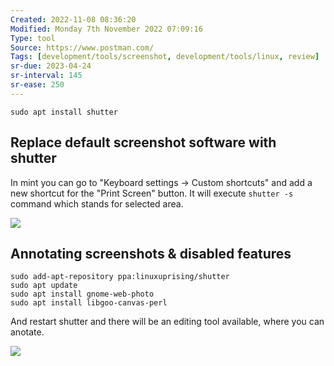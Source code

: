 ```yaml
---
Created: 2022-11-08 08:36:20
Modified: Monday 7th November 2022 07:09:16
Type: tool
Source: https://www.postman.com/
Tags: [development/tools/screenshot, development/tools/linux, review]
sr-due: 2023-04-24
sr-interval: 145
sr-ease: 250
---
```


```
sudo apt install shutter
```

## Replace default screenshot software with shutter

In mint you can go to "Keyboard settings -> Custom shortcuts" and add a new shortcut for the "Print Screen" button. It will execute `shutter -s` command which stands for selected area.

![](2018-12-11-11-35-48.png)

## Annotating screenshots & disabled features

```
sudo add-apt-repository ppa:linuxuprising/shutter
sudo apt update
sudo apt install gnome-web-photo
sudo apt install libgoo-canvas-perl
```

And restart shutter and there will be an editing tool available, where you can anotate.

![](2018-12-11-13-22-30.png)